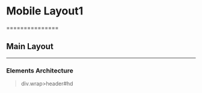 # Mobile Layout1
===============

## Main Layout
-------------

### Elements Architecture

> div.wrap>header#hd